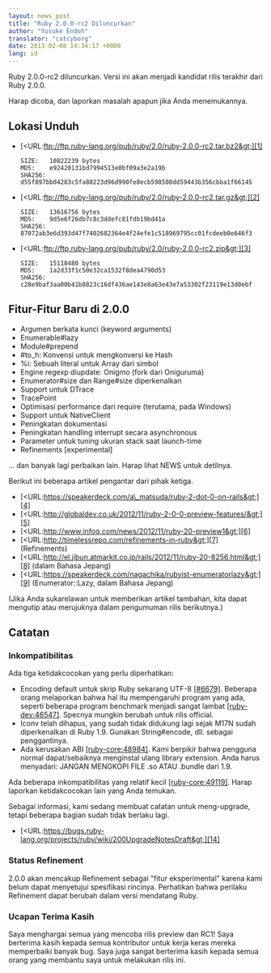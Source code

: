 ```yaml
---
layout: news_post
title: "Ruby 2.0.0-rc2 Diluncurkan"
author: "Yusuke Endoh"
translator: "catcyborg"
date: 2013-02-08 14:34:17 +0000
lang: id
---
```


Ruby 2.0.0-rc2 diluncurkan. Versi ini akan menjadi kandidat rilis terakhir
dari Ruby 2.0.0.

Harap dicoba, dan laporkan masalah apapun jika Anda menemukannya.

## Lokasi Unduh

* [&lt;URL:ftp://ftp.ruby-lang.org/pub/ruby/2.0/ruby-2.0.0-rc2.tar.bz2&gt;][1]

      SIZE:   10822239 bytes
      MD5:    e92420131bd7994513e0bf09a3e2a19b
      SHA256: d55f897bb04283c5fa80223d96d990fe8ecb598508dd59443b356cbba1f66145

* [&lt;URL:ftp://ftp.ruby-lang.org/pub/ruby/2.0/ruby-2.0.0-rc2.tar.gz&gt;][2]

      SIZE:   13616756 bytes
      MD5:    9d5e6f26db7c8c3ddefc81fdb19bd41a
      SHA256: 87072ab3e6d393d47f7402682364e4f24efe1c518969795cc01fcdeeb0e646f3

* [&lt;URL:ftp://ftp.ruby-lang.org/pub/ruby/2.0/ruby-2.0.0-rc2.zip&gt;][3]

      SIZE:   15118480 bytes
      MD5:    1a2d33f1c50e32ca1532f8dea4790d53
      SHA256: c28e9baf3aa00b41b8823c16df436ae143e8a63e43e7a53302f23119e13d0ebf

## Fitur-Fitur Baru di 2.0.0

* Argumen berkata kunci (keyword arguments)
* Enumerable#lazy
* Module#prepend
* \#to\_h: Konvensi untuk mengkonversi ke Hash
* %i: Sebuah literal untuk Array dari simbol
* Engine regexp diupdate: Onigmo (fork dari Oniguruma)
* Enumerator#size dan Range#size diperkenalkan
* Support untuk DTrace
* TracePoint
* Optimisasi performance dari require (terutama, pada Windows)
* Support untuk NativeClient
* Peningkatan dokumentasi
* Peningkatan handling interrupt secara asynchronous
* Parameter untuk tuning ukuran stack saat launch-time
* Refinements \[experimental\]

... dan banyak lagi perbaikan lain. Harap lihat NEWS untuk detilnya.

Berikut ini beberapa artikel pengantar dari pihak ketiga.

* [&lt;URL:https://speakerdeck.com/a\_matsuda/ruby-2-dot-0-on-rails&gt;][4]
* [&lt;URL:http://globaldev.co.uk/2012/11/ruby-2-0-0-preview-features/&gt;][5]
* [&lt;URL:http://www.infoq.com/news/2012/11/ruby-20-preview1&gt;][6]
* [&lt;URL:http://timelessrepo.com/refinements-in-ruby&gt;][7]
  (Refinements)
* [&lt;URL:http://el.jibun.atmarkit.co.jp/rails/2012/11/ruby-20-8256.html&gt;][8]
  (dalam Bahasa Jepang)
* [&lt;URL:https://speakerdeck.com/nagachika/rubyist-enumeratorlazy&gt;][9]
  (Enumerator::Lazy, dalam Bahasa Jepang)

(Jika Anda sukarelawan untuk memberikan artikel tambahan, kita dapat mengutip atau merujuknya dalam pengumuman rilis berikutnya.)

## Catatan

### Inkompatibilitas

Ada tiga ketidakcocokan yang perlu diperhatikan:

* Encoding default untuk skrip Ruby sekarang UTF-8 [\[#6679\]][10]. Beberapa orang
  melaporkan bahwa hal itu mempengaruhi program yang ada, seperti beberapa
  program benchmark menjadi sangat lambat [\[ruby-dev:46547\]][11]. Specnya
  mungkin berubah untuk rilis official.
* Iconv telah dihapus, yang sudah tidak didukung lagi sejak M17N sudah
  diperkenalkan di Ruby 1.9. Gunakan String#encode, dll. sebagai penggantinya.
* Ada kerusakan ABI [\[ruby-core:48984\]][12]. Kami berpikir bahwa pengguna normal
  dapat/sebaiknya menginstal ulang library extension. Anda harus
  menyadari: JANGAN MENGKOPI FILE .so ATAU .bundle dari 1.9.

Ada beberapa inkompatibilitas yang relatif kecil
[\[ruby-core:49119\]][13]. Harap laporkan ketidakcocokan lain yang Anda temukan.

Sebagai informasi, kami sedang membuat catatan untuk meng-upgrade, tetapi
beberapa bagian sudah tidak berlaku lagi.

* [&lt;URL:https://bugs.ruby-lang.org/projects/ruby/wiki/200UpgradeNotesDraft&gt;][14]

### Status Refinement

2\.0.0 akan mencakup Refinement sebagai \"fitur eksperimental\" karena kami
belum dapat menyetujui spesifikasi rincinya. Perhatikan bahwa perilaku Refinement
dapat berubah dalam versi mendatang Ruby.

### Ucapan Terima Kasih

Saya menghargai semua yang mencoba rilis preview dan RC1! Saya berterima kasih kepada
semua kontributor untuk kerja keras mereka memperbaiki banyak bug. Saya juga
sangat berterima kasih kepada semua orang yang membantu saya untuk melakukan rilis ini.



[1]: ftp://ftp.ruby-lang.org/pub/ruby/2.0/ruby-2.0.0-rc2.tar.bz2
[2]: ftp://ftp.ruby-lang.org/pub/ruby/2.0/ruby-2.0.0-rc2.tar.gz
[3]: ftp://ftp.ruby-lang.org/pub/ruby/2.0/ruby-2.0.0-rc2.zip
[4]: https://speakerdeck.com/a_matsuda/ruby-2-dot-0-on-rails
[5]: http://globaldev.co.uk/2012/11/ruby-2-0-0-preview-features/
[6]: http://www.infoq.com/news/2012/11/ruby-20-preview1
[7]: http://timelessrepo.com/refinements-in-ruby
[8]: http://el.jibun.atmarkit.co.jp/rails/2012/11/ruby-20-8256.html
[9]: https://speakerdeck.com/nagachika/rubyist-enumeratorlazy
[10]: https://bugs.ruby-lang.org/issues/6679
[11]: http://blade.nagaokaut.ac.jp/cgi-bin/scat.rb/ruby/ruby-dev/46547
[12]: http://blade.nagaokaut.ac.jp/cgi-bin/scat.rb/ruby/ruby-core/48984
[13]: http://blade.nagaokaut.ac.jp/cgi-bin/scat.rb/ruby/ruby-core/49119
[14]: https://bugs.ruby-lang.org/projects/ruby/wiki/200UpgradeNotesDraft

